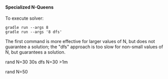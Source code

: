 #### Specialized N-Queens

To execute solver:

    gradle run --args 8
    gradle run --args '8 dfs'
    
The first command is more effective for larger values of N,
but does not guarantee a solution; the "dfs" approach is too
slow for non-small values of N, but guarantees a solution.

rand N=30 30s
dfs N=30 >1m

rand N=50 
